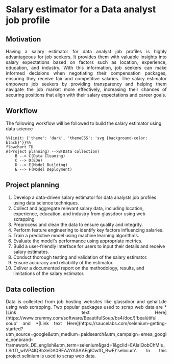 # Salary estimator for a Data analyst job profile

## Motivation

<div align="justify">
Having a salary estimator for data analyst job profiles is highly advantageous for job seekers. It provides them with valuable insights into salary expectations based on factors such as location, experience, education, and industry. With this information, job seekers can make informed decisions when negotiating their compensation packages, ensuring they receive fair and competitive salaries. The salary estimator empowers job seekers by providing transparency and helping them navigate the job market more effectively, increasing their chances of securing positions that align with their salary expectations and career goals.</div>

## Workflow 

The following workflow will be followed to build the salary estimator using data science

```mermaid
%%{init: {'theme': 'dark', 'themeCSS': 'svg {background-color: black}'}}%%
flowchart TD
A(Project planning) -->B(Data collection)
    B --> C(Data Cleaning)
    C --> D(EDA)
    D --> E(Model Building)
    E --> F(Model Deployment)
```

## Project planning

1. Develop a data-driven salary estimator for data analysts job profiles using data science techniques.
2. Collect and aggregate relevant salary data, including location, experience, education, and industry from glassdoor using web scrapping
3. Preprocess and clean the data to ensure quality and integrity.
4. Perform feature engineering to identify key factors influencing salaries.
5. Train a predictive model using machine learning algorithms.
6. Evaluate the model's performance using appropriate metrics.
7. Build a user-friendly interface for users to input their details and receive salary estimates.
8. Conduct thorough testing and validation of the salary estimator.
9. Ensure accuracy and reliability of the estimator.
10. Deliver a documented report on the methodology, results, and limitations of the salary estimator. 


## Data collection
<div align="justify">
Data is collected from job hosting websites like glassdoor and gehalt.de using web scrapping. Two popular packages used to scrap web data are 
*[Link text Here](https://www.crummy.com/software/BeautifulSoup/bs4/doc/)'bealútiful soup' and 
*[Link text Here](https://saucelabs.com/selenium-getting-started?utm_source=google&utm_medium=paidsearch&utm_campaign=emea_google_nonbrand-framework_DE_english&utm_term=selenium&gad=1&gclid=EAIaIQobChMIs_LSrtTt_wIVP4lQBh3eDA0BEAAYASAAEgIOwfD_BwE)'selinium'. In this project selinium is used to scrap web data.
</div>